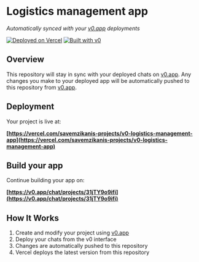 # Logistics management app

*Automatically synced with your [v0.app](https://v0.app) deployments*

[![Deployed on Vercel](https://img.shields.io/badge/Deployed%20on-Vercel-black?style=for-the-badge&logo=vercel)](https://vercel.com/savemzikanis-projects/v0-logistics-management-app)
[![Built with v0](https://img.shields.io/badge/Built%20with-v0.app-black?style=for-the-badge)](https://v0.app/chat/projects/31jTY9o9ifi)

## Overview

This repository will stay in sync with your deployed chats on [v0.app](https://v0.app).
Any changes you make to your deployed app will be automatically pushed to this repository from [v0.app](https://v0.app).

## Deployment

Your project is live at:

**[https://vercel.com/savemzikanis-projects/v0-logistics-management-app](https://vercel.com/savemzikanis-projects/v0-logistics-management-app)**

## Build your app

Continue building your app on:

**[https://v0.app/chat/projects/31jTY9o9ifi](https://v0.app/chat/projects/31jTY9o9ifi)**

## How It Works

1. Create and modify your project using [v0.app](https://v0.app)
2. Deploy your chats from the v0 interface
3. Changes are automatically pushed to this repository
4. Vercel deploys the latest version from this repository
